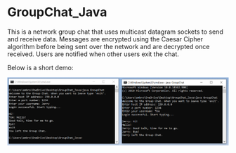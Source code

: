# GroupChat_Java

This is a network group chat that uses multicast datagram sockets to send and receive data. 
Messages are encrypted using the Caesar Cipher algorithm before being sent over the network and are decrypted once received. 
Users are notified when other users exit the chat.

Below is a short demo:

![Chat Demo](https://raw.githubusercontent.com/Ambrose-M/GroupChat_Java/master/GroupChat/ChatDemo.PNG)
